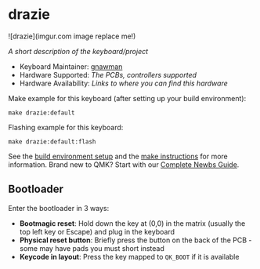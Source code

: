 # drazie

![drazie](imgur.com image replace me!)

*A short description of the keyboard/project*

* Keyboard Maintainer: [gnawman](https://github.com/gnawman)
* Hardware Supported: *The PCBs, controllers supported*
* Hardware Availability: *Links to where you can find this hardware*

Make example for this keyboard (after setting up your build environment):

    make drazie:default

Flashing example for this keyboard:

    make drazie:default:flash

See the [build environment setup](https://docs.qmk.fm/#/getting_started_build_tools) and the [make instructions](https://docs.qmk.fm/#/getting_started_make_guide) for more information. Brand new to QMK? Start with our [Complete Newbs Guide](https://docs.qmk.fm/#/newbs).

## Bootloader

Enter the bootloader in 3 ways:

* **Bootmagic reset**: Hold down the key at (0,0) in the matrix (usually the top left key or Escape) and plug in the keyboard
* **Physical reset button**: Briefly press the button on the back of the PCB - some may have pads you must short instead
* **Keycode in layout**: Press the key mapped to `QK_BOOT` if it is available
